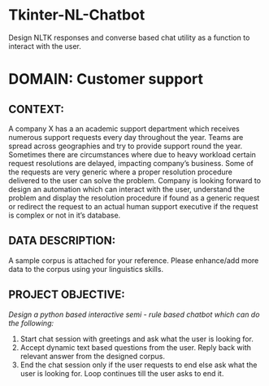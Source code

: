 # Tkinter-NL-Chatbot

Design NLTK responses and converse based chat utility as a function to interact with the user.

# DOMAIN: Customer support

## CONTEXT: 
A company X has a an academic support department which receives numerous support requests every day throughout the
year. Teams are spread across geographies and try to provide support round the year. Sometimes there are circumstances where due to
heavy workload certain request resolutions are delayed, impacting company’s business. Some of the requests are very generic where a
proper resolution procedure delivered to the user can solve the problem. Company is looking forward to design an automation which can
interact with the user, understand the problem and display the resolution procedure if found as a generic request or redirect the request
to an actual human support executive if the request is complex or not in it’s database.

## DATA DESCRIPTION: 
A sample corpus is attached for your reference. Please enhance/add more data to the corpus using your linguistics
skills.

## PROJECT OBJECTIVE: 
*Design a python based interactive semi - rule based chatbot which can do the following:*
1. Start chat session with greetings and ask what the user is looking for.
2. Accept dynamic text based questions from the user. Reply back with relevant answer from the designed corpus.
3. End the chat session only if the user requests to end else ask what the user is looking for. Loop continues till the user asks to end it.
